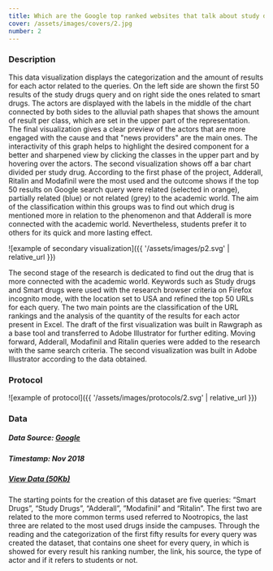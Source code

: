 ```yaml
---
title: Which are the Google top ranked websites that talk about study drugs and which drug is more connected with the academic world?
cover: /assets/images/covers/2.jpg
number: 2
---
```

### Description
This data visualization displays the categorization and the amount of results for each actor related to the queries. On the left side are shown the first 50 results of the study drugs query and on right side the ones related to smart drugs. The actors are displayed with the labels in the middle of the chart connected by both sides to the alluvial path shapes that shows the amount of result per class, which are set in the upper part of the representation. The final visualization gives a clear preview of the actors that are more engaged with the cause and that "news providers" are the main ones. The interactivity of this graph helps to highlight the desired component for a better and sharpened view by clicking the classes in the upper part and by hovering over the actors. The second visualization shows off a bar chart divided per study drug. According to the first phase of the project, Adderall, Ritalin and Modafinil were the most used and the outcome shows if the top 50 results on Google search query were related (selected in orange), partially related (blue) or not related (grey) to the academic world. The aim of the classification within this groups was to find out which drug is mentioned more in relation to the phenomenon and that Adderall is more connected with the academic world. Nevertheless, students prefer it to others for its quick and more lasting effect.


![example of secondary visualization]({{ '/assets/images/p2.svg' | relative_url }})

The second stage of the research is dedicated to find out the drug that is more connected with the academic world. Keywords such as Study drugs and Smart drugs were used with the research browser criteria on Firefox incognito mode, with the location set to USA and refined the top 50 URLs for each query. The two main points are the classification of the URL rankings and the analysis of the quantity of the results for each actor present in Excel. The draft of the first visualization was built in Rawgraph as a base tool and transferred to Adobe Illustrator for further editing. Moving forward, Adderall, Modafinil and Ritalin queries were added to the research with the same search criteria. The second visualization was built in Adobe Illustrator according to the data obtained.

### Protocol
![example of protocol]({{ '/assets/images/protocols/2.svg' | relative_url }})



### Data
##### Data Source: [Google](https://www.google.com/)
##### Timestamp: Nov 2018
##### [View Data (50Kb)](/assets/data/Protocol_2/)
The starting points for the creation of this dataset are five queries: “Smart Drugs”, “Study Drugs”, “Adderall”, ”Modafinil” and “Ritalin”. The first two are related to the more common terms used referred to Nootropics, the last three are related to the most used drugs inside the campuses.  Through the reading and the categorization of the first fifty results for every query was created the dataset, that contains one sheet for every query, in which is showed for every result his ranking number, the link, his source, the type of actor and if it refers to students or not.
